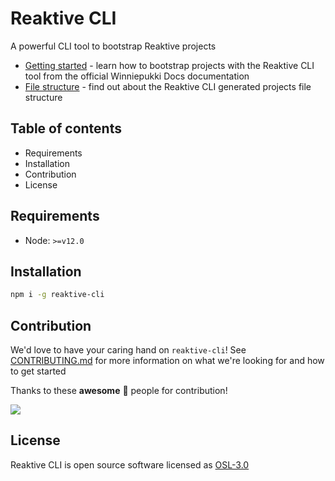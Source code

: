 # Reaktive CLI

A powerful CLI tool to bootstrap Reaktive projects

- [Getting started](https://docs.reaktivelab.co/structure/reaktive-cli/getting-started) - learn how to bootstrap projects with the Reaktive CLI tool from the official Winniepukki Docs documentation
- [File structure](https://docs.reaktivelab.co/structure/reaktive-cli/file-structure) - find out about the Reaktive CLI generated projects file structure

## Table of contents
- Requirements
- Installation
- Contribution
- License

## Requirements

- Node: `>=v12.0`

## Installation
```bash
npm i -g reaktive-cli
```

## Contribution

We'd love to have your caring hand on `reaktive-cli`! See [CONTRIBUTING.md](https://github.com/reaktivelab/reaktive-cli/blob/main/CONTRIBUTING.md) for more information on what we're looking for and how to get started

Thanks to these **awesome** 🖤 people for contribution!

<a href="https://github.com/reaktivelab/reaktive-cli/graphs/contributors">
  <img src="https://contrib.rocks/image?repo=reaktivelab/reaktive-cli" />
</a>

## License
Reaktive CLI is open source software licensed as [OSL-3.0](https://github.com/reaktivelab/reaktive-cli/blob/main/LICENSE)
